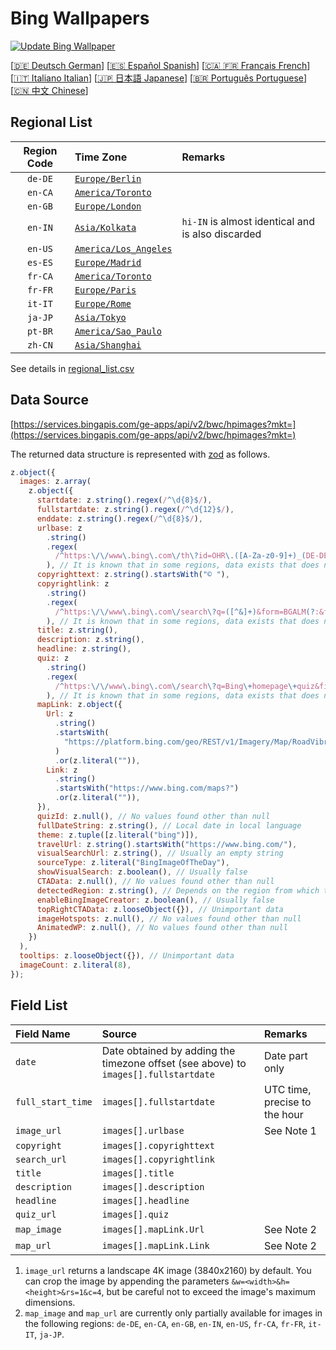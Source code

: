 # Bing Wallpapers

[![Update Bing Wallpaper](https://github.com/zhoushengdao/bing_wallpaper/actions/workflows/update.yaml/badge.svg?event=schedule)](https://github.com/zhoushengdao/bing_wallpaper/actions/workflows/update.yaml)

[[🇩🇪 Deutsch German](README_de.md)] [[🇪🇸 Español Spanish](README_es.md)] [[🇨🇦 🇫🇷 Français French](README_fr.md)] [[🇮🇹 Italiano Italian](README_it.md)] [[🇯🇵 日本語 Japanese](README_ja.md)] [[🇧🇷 Português Portuguese](README_pt.md)] [[🇨🇳 中文 Chinese](README.md)]

## Regional List

| Region Code | Time Zone                                        | Remarks                                           |
| :---------: | :----------------------------------------------- | :------------------------------------------------ |
|   `de-DE`   | [`Europe/Berlin`](https://time.is/Germany)       |                                                   |
|   `en-CA`   | [`America/Toronto`](https://time.is/Canada)      |                                                   |
|   `en-GB`   | [`Europe/London`](https://time.is/England)       |                                                   |
|   `en-IN`   | [`Asia/Kolkata`](https://time.is/India)          | `hi-IN` is almost identical and is also discarded |
|   `en-US`   | [`America/Los_Angeles`](https://time.is/Redmond) |                                                   |
|   `es-ES`   | [`Europe/Madrid`](https://time.is/Spain)         |                                                   |
|   `fr-CA`   | [`America/Toronto`](https://time.is/Canada)      |                                                   |
|   `fr-FR`   | [`Europe/Paris`](https://time.is/France)         |                                                   |
|   `it-IT`   | [`Europe/Rome`](https://time.is/Italy)           |                                                   |
|   `ja-JP`   | [`Asia/Tokyo`](https://time.is/Japan)            |                                                   |
|   `pt-BR`   | [`America/Sao_Paulo`](https://time.is/Brazil)    |                                                   |
|   `zh-CN`   | [`Asia/Shanghai`](https://time.is/China)         |                                                   |

See details in [regional_list.csv](regional_list.csv)

## Data Source

[https://services.bingapis.com/ge-apps/api/v2/bwc/hpimages?mkt=](https://services.bingapis.com/ge-apps/api/v2/bwc/hpimages?mkt=)

The returned data structure is represented with [zod](https://zod.dev/) as follows.

```javascript
z.object({
  images: z.array(
    z.object({
      startdate: z.string().regex(/^\d{8}$/),
      fullstartdate: z.string().regex(/^\d{12}$/),
      enddate: z.string().regex(/^\d{8}$/),
      urlbase: z
        .string()
        .regex(
          /^https:\/\/www\.bing\.com\/th\?id=OHR\.([A-Za-z0-9]+)_(DE-DE|EN-CA|EN-GB|EN-IN|EN-US|ES-ES|FR-CA|FR-FR|IT-IT|JA-JP|PT-BR|ZH-CN)(\d+)_UHD\.jpg$/
        ), // It is known that in some regions, data exists that does not match the pattern
      copyrighttext: z.string().startsWith("© "),
      copyrightlink: z
        .string()
        .regex(
          /^https:\/\/www\.bing\.com\/search\?q=([^&]+)&form=BGALM(?:&filters=HpDate:"(\d{8}_\d{4})")$/
        ), // It is known that in some regions, data exists that does not match the pattern
      title: z.string(),
      description: z.string(),
      headline: z.string(),
      quiz: z
        .string()
        .regex(
          /^https:\/\/www\.bing\.com\/search\?q=Bing\+homepage\+quiz&filters=WQOskey:"HPQuiz_(\d{8})_([^"]+)"&FORM=BGAQ$/
        ), // It is known that in some regions, data exists that does not match the pattern
      mapLink: z.object({
        Url: z
          .string()
          .startsWith(
            "https://platform.bing.com/geo/REST/v1/Imagery/Map/RoadVibrant/"
          )
          .or(z.literal("")),
        Link: z
          .string()
          .startsWith("https://www.bing.com/maps?")
          .or(z.literal("")),
      }),
      quizId: z.null(), // No values found other than null
      fullDateString: z.string(), // Local date in local language
      theme: z.tuple([z.literal("bing")]),
      travelUrl: z.string().startsWith("https://www.bing.com/"),
      visualSearchUrl: z.string(), // Usually an empty string
      sourceType: z.literal("BingImageOfTheDay"),
      showVisualSearch: z.boolean(), // Usually false
      CTAData: z.null(), // No values found other than null
      detectedRegion: z.string(), // Depends on the region from which the request is sent
      enableBingImageCreator: z.boolean(), // Usually false
      topRightCTAData: z.looseObject({}), // Unimportant data
      imageHotspots: z.null(), // No values found other than null
      AnimatedWP: z.null(), // No values found other than null
    })
  ),
  tooltips: z.looseObject({}), // Unimportant data
  imageCount: z.literal(8),
});
```

## Field List

| Field Name        | Source                                                                              | Remarks                       |
| :---------------- | :---------------------------------------------------------------------------------- | :---------------------------- |
| `date`            | Date obtained by adding the timezone offset (see above) to `images[].fullstartdate` | Date part only                |
| `full_start_time` | `images[].fullstartdate`                                                            | UTC time, precise to the hour |
| `image_url`       | `images[].urlbase`                                                                  | See Note 1                    |
| `copyright`       | `images[].copyrighttext`                                                            |                               |
| `search_url`      | `images[].copyrightlink`                                                            |                               |
| `title`           | `images[].title`                                                                    |                               |
| `description`     | `images[].description`                                                              |                               |
| `headline`        | `images[].headline`                                                                 |                               |
| `quiz_url`        | `images[].quiz`                                                                     |                               |
| `map_image`       | `images[].mapLink.Url`                                                              | See Note 2                    |
| `map_url`         | `images[].mapLink.Link`                                                             | See Note 2                    |

1. `image_url` returns a landscape 4K image (3840x2160) by default. You can crop the image by appending the parameters `&w=<width>&h=<height>&rs=1&c=4`, but be careful not to exceed the image's maximum dimensions.
2. `map_image` and `map_url` are currently only partially available for images in the following regions: `de-DE`, `en-CA`, `en-GB`, `en-IN`, `en-US`, `fr-CA`, `fr-FR`, `it-IT`, `ja-JP`.
